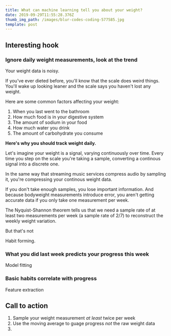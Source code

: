 ```yaml
---
title: What can machine learning tell you about your weight?
date: 2019-09-29T11:55:28.376Z
thumb_img_path: /images/blur-codes-coding-577585.jpg
template: post
---
```

## Interesting hook

### Ignore daily weight measurements, look at the trend

Your weight data is noisy.

If you've ever dieted before, you'll know that the scale does weird things. You'll wake up looking leaner and the scale says you haven't lost any weight.

Here are some common factors affecting your weight:

1. When you last went to the bathroom
2. How much food is in your digestive system
3. The amount of sodium in your food
4. How much water you drink
5. The amount of carbohydrate you consume

__Here's why you should track weight daily.__

Let's imagine your weight is a signal, varying continuously over time. Every time you step on the scale you're taking a sample, converting a continous signal into a discrete one.

In the same way that streaming music services compress audio by sampling it, you're compressing your continous weight data.

If you don't take enough samples, you lose important information. And because bodyweight measurements introduce error, you aren't getting accurate data if you only take one measurement per week.

The Nyquist-Shannon theorem tells us that we need a sample rate of at least two measurements per week (a sample rate of 2/7) to reconstruct the weekly weight variation.

But that's not 

Habit forming.

### What you did last week predicts your progress this week

Model fitting

### Basic habits correlate with progress

Feature extraction

## Call to action

1. Sample your weight measurement _at least_ twice per week
2. Use the moving average to guage progress _not_ the raw weight data
3. 

